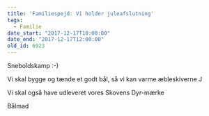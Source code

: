 ```yaml
---
title: 'Familiespejd: Vi holder juleafslutning'
tags:
  - Familie
date_start: "2017-12-17T10:00:00"
date_end: "2017-12-17T12:00:00"
old_id: 6923
---
```

<p class="Textbody">Sneboldskamp :-)&nbsp;</p><p class="Textbody">Vi skal bygge og tænde et godt bål, så vi kan varme æbleskiverne J</p><p class="Textbody">Vi skal også have udleveret vores Skovens Dyr-mærke</p>

Bålmad